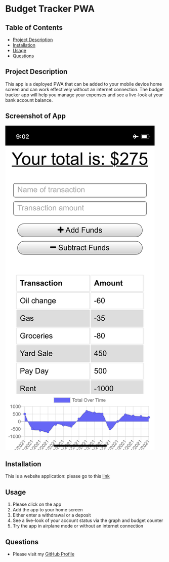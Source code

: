 # Budget Tracker PWA
## Table of Contents
* [Project Description](#project-description)
* [Installation](#installation)
* [Usage](#usage)
* [Questions](#questions)

## Project Description
This app is a deployed PWA that can be added to your mobile device home screen and can work effectively without an internet connection. The budget tracker app will help you manage your expenses and see a live-look at your bank account balance.

## Screenshot of App
![Screenshot of Budget Tracker](/screenshot.png)

## Installation
This is a website application: please go to this [link](https://budget-tracker-module-19.herokuapp.com/)
## Usage
1. Please click on the app
2. Add the app to your home screen
3. Either enter a withdrawal or a deposit
4. See a live-look of your account status via the graph and budget counter
5. Try the app in airplane mode or without an internet connection
## Questions
* Please visit my [GitHub Profile](https://github.com/dalyd14)